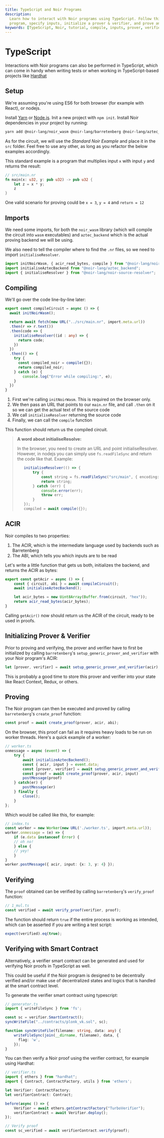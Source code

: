 ```yaml
---
title: TypeScript and Noir Programs
description:
  Learn how to interact with Noir programs using TypeScript. Follow this tutorial to compile your
  program, specify inputs, initialize a prover & verifier, and prove and verify your program.
keywords: [TypeScript, Noir, tutorial, compile, inputs, prover, verifier, proof]
---
```

# TypeScript

Interactions with Noir programs can also be performed in TypeScript, which can come in handy when writing tests or when working in TypeScript-based projects like [Hardhat](https://hardhat.org/)

## Setup

We're assuming you're using ES6 for both browser (for example with React), or nodejs.

Install [Yarn](https://yarnpkg.com/) or [Node.js](https://nodejs.org/en). Init a new project with `npm init`. Install Noir dependencies in your project by running:

```bash
yarn add @noir-lang/noir_wasm @noir-lang/barretenberg @noir-lang/aztec_backend
```

As for the circuit, we will use the _Standard Noir Example_ and place it in the `src` folder. Feel free to use any other, as long as you refactor the below examples accordingly.

This standard example is a program that multiplies input `x` with input `y` and returns the result:

```rs
// src/main.nr
fn main(x: u32, y: pub u32) -> pub u32 {
    let z = x * y;
    z
}
```

One valid scenario for proving could be `x = 3`, `y = 4` and `return = 12`

## Imports

We need some imports, for both the `noir_wasm` library (which will compile the circuit into `wasm` executables) and `aztec_backend` which is the actual proving backend we will be using.

We also need to tell the compiler where to find the `.nr` files, so we need to import `initialiseResolver`.

```ts
import initNoirWasm, { acir_read_bytes, compile } from "@noir-lang/noir_wasm";
import initialiseAztecBackend from "@noir-lang/aztec_backend";
import { initialiseResolver } from "@noir-lang/noir-source-resolver";
```

## Compiling

We'll go over the code line-by-line later:

```ts
export const compileCircuit = async () => {
  await initNoirWasm();

  return await fetch(new URL("../src/main.nr", import.meta.url))
  .then(r => r.text())
  .then(code => {
    initialiseResolver((id : any) => {
      return code;
    })
  })
  .then(() => {
    try {
      const compiled_noir = compile({});
      return compiled_noir;
    } catch (e) {
        console.log("Error while compiling:", e);
    }
  })
}
```

1. First we're calling `initNoirWasm`. This is required on the browser only.
2. We then pass an URL that points to our `main.nr` file, and call `.then` on it so we can get the actual text of the source code
3. We call `initialiseResolver` returning the source code
4. Finally, we can call the `compile` function

This function should return us the compiled circuit.

> **A word about initialiseResolve:**
>
>In the browser, you need to create an URL and point initialiseResolver. However, in nodejs you can simply use `fs.readFileSync` and return the code like that. Example:
>
>```ts
>    initialiseResolver(() => {
>        try {
>            const string = fs.readFileSync("src/main", { encoding: "utf8" });
>            return string;
>        } catch (err) {
>            console.error(err);
>            throw err;
>        }
>    });
>    compiled = await compile({});
>```

## ACIR

Noir compiles to two properties:

1. The ACIR, which is the intermediate language used by backends such as Barretenberg
2. The ABI, which tells you which inputs are to be read

Let's write a little function that gets us both, initializes the backend, and returns the ACIR as bytes:

```ts
export const getAcir = async () => {
    const { circuit, abi } = await compileCircuit();
    await initialiseAztecBackend();

    let acir_bytes = new Uint8Array(Buffer.from(circuit, "hex"));
    return acir_read_bytes(acir_bytes);
}
```

Calling `getAcir()` now should return us the ACIR of the circuit, ready to be used in proofs.

## Initializing Prover & Verifier

Prior to proving and verifying, the prover and verifier have to first be initialized by calling `barretenberg`'s `setup_generic_prover_and_verifier` with your Noir program's ACIR:

```ts
let [prover, verifier] = await setup_generic_prover_and_verifier(acir);
```

This is probably a good time to store this prover and verifier into your state like React Context, Redux, or others.

## Proving

The Noir program can then be executed and proved by calling `barretenberg`'s `create_proof` function:

```ts
const proof = await create_proof(prover, acir, abi);
```

On the browser, this proof can fail as it requires heavy loads to be run on worker threads. Here's a quick example of a worker:

```ts
// worker.ts
onmessage = async (event) => {
    try {
        await initializeAztecBackend();
        const { acir, input } = event.data;
        const [prover, verifier] = await setup_generic_prover_and_verifier(acir);
        const proof = await create_proof(prover, acir, input)
        postMessage(proof)
    } catch(er) {
        postMessage(er)
    } finally {
        close();
    }
};
```

Which would be called like this, for example:

```ts
// index.ts
const worker = new Worker(new URL('./worker.ts', import.meta.url));
worker.onmessage = (e) => {
    if (e.data instanceof Error) {
    // oh no!
    } else {
    // yey!
    }
}
worker.postMessage({ acir, input: {x: 3, y: 4} });
```

## Verifying

The `proof` obtained can be verified by calling `barretenberg`'s `verify_proof` function:

```ts
// 1_mul.ts
const verified = await verify_proof(verifier, proof);
```

The function should return `true` if the entire process is working as intended, which can be asserted if you are writing a test script:

```ts
expect(verified).eq(true);
```

## Verifying with Smart Contract

Alternatively, a verifier smart contract can be generated and used for verifying Noir proofs in TypeScript as well.

This could be useful if the Noir program is designed to be decentrally verified and/or make use of decentralized states and logics that is handled at the smart contract level.

To generate the verifier smart contract using typescript:

```ts
// generator.ts
import { writeFileSync } from 'fs';

const sc = verifier.SmartContract();
syncWriteFile("../contracts/plonk_vk.sol", sc);

function syncWriteFile(filename: string, data: any) {
    writeFileSync(join(__dirname, filename), data, {
      flag: 'w',
    });
}
```

You can then verify a Noir proof using the verifier contract, for example using Hardhat:

```ts
// verifier.ts
import { ethers } from "hardhat";
import { Contract, ContractFactory, utils } from 'ethers';

let Verifier: ContractFactory;
let verifierContract: Contract;

before(async () => {
    Verifier = await ethers.getContractFactory("TurboVerifier");
    verifierContract = await Verifier.deploy();
});

// Verify proof
const sc_verified = await verifierContract.verify(proof);
```
